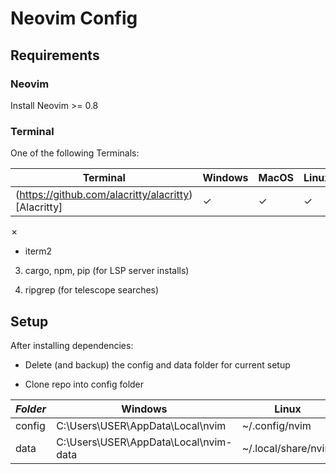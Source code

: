 # Neovim Config

## Requirements

### Neovim 

Install Neovim >= 0.8

### Terminal

One of the following Terminals:

| Terminal | Windows | MacOS | Linux |
|---|---|---|---|
|(https://github.com/alacritty/alacritty)[Alacritty] | &check;|&check;|&check;|

&cross;
- iterm2

3. cargo, npm, pip (for LSP server installs)

4. ripgrep (for telescope searches)

## Setup


After installing dependencies:

- Delete (and backup) the config and data folder for current setup

- Clone repo into config folder

| *Folder* | Windows | Linux |
|---|---|---|
| config | C:\Users\USER\AppData\Local\nvim | ~/.config/nvim |
| data | C:\Users\USER\AppData\Local\nvim-data | ~/.local/share/nvim |
